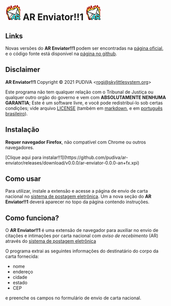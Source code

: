 ![AR Enviator!!1][favicon] AR Enviator!!1 ![AR Enviator!!1][favicon]
===

Links
-----

Novas versões do **AR Enviator!!1** podem ser encontradas na [página
oficial][website], e o código fonte está disponível na [página no
github][github].

Disclaimer
----------

**AR Enviator!!1** Copyright &copy; 2021  <span class="pudiva">PUDIVA</span> &lt;[rogi@skylittlesystem.org][mailto]&gt;

Este programa não tem qualquer relação com o Tribunal de Justiça ou qualquer
outro orgão do governo e vem com **ABSOLUTAMENTE NENHUMA GARANTIA**; Este é um
software livre, e você pode redistribuí-lo sob certas condições; vide arquivo
[LICENSE](LICENSE) (também em [markdown](LICENSE.md), e em [português
brasileiro](LICENSE-pt_BR.md)).

Instalação
----------

**Requer navegador Firefox**, não compatível com Chrome ou outros navegadores.

<span class="install-link">
[Clique aqui para instalar!!1](https://github.com/pudiva/ar-enviator/releases/download/v0.0.0/ar-enviator-0.0.0-an+fx.xpi)
</span>

Como usar
---------

Para utilizar, instale a extensão e acesse a página de envio de carta nacional
no [sistema de postagem eletrônica][telegrama]. Um a nova seção do **AR
Enviator!!1** deverá aparecer no topo da página contendo instruções.

Como funciona?
--------------

O **AR Enviator!!1** é uma extensão de navegador para auxiliar no envio de
citações e intimações por carta nacional com _aviso de recebimento_ (AR)
através do [sistema de postagem eletrônica][telegrama]

O programa extrai as seguintes informações do destinatário do corpo da carta
fornecida:

* nome
* endereço
* cidade
* estado
* CEP

e preenche os campos no formulário de envio de carta nacional.


[favicon]: favicon.gif "AR Enviator!!1"
[website]: https://ar-enviator.skylittlesystem.org
[github]: https://github.com/pudiva/ar-enviator
[mailto]: mailto:rogi@skylittlesystem.org
[telegrama]: https://www.telegrama.com.br/

